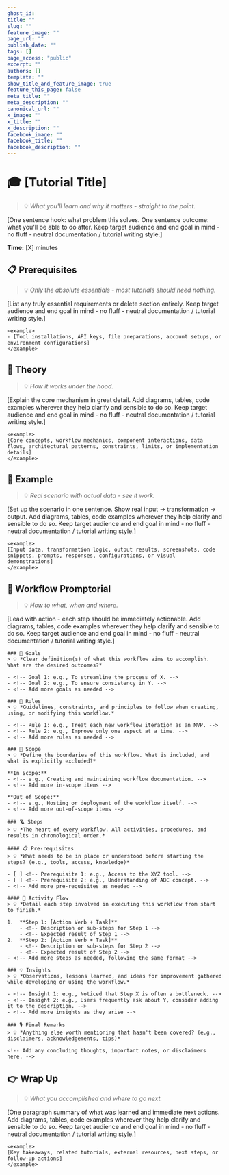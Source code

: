 ```yaml
---
ghost_id: 
title: ""
slug: ""
feature_image: ""
page_url: ""
publish_date: ""
tags: []
page_access: "public"
excerpt: ""
authors: []
template: ""
show_title_and_feature_image: true
feature_this_page: false
meta_title: ""
meta_description: ""
canonical_url: ""
x_image: ""
x_title: ""
x_description: ""
facebook_image: ""
facebook_title: ""
facebook_description: ""
---
```


# 🎓 [Tutorial Title]
> 💡 *What you'll learn and why it matters - straight to the point.*

[One sentence hook: what problem this solves. One sentence outcome: what you'll be able to do after. Keep target audience and end goal in mind - no fluff - neutral documentation / tutorial writing style.]

**Time:** [X] minutes

## 📋 Prerequisites
> 💡 *Only the absolute essentials - most tutorials should need nothing.*

[List any truly essential requirements or delete section entirely. Keep target audience and end goal in mind - no fluff - neutral documentation / tutorial writing style.]

```
<example>
- [Tool installations, API keys, file preparations, account setups, or environment configurations]
</example>
```

## 🧠 Theory
> 💡 *How it works under the hood.*

[Explain the core mechanism in great detail. Add diagrams, tables, code examples wherever they help clarify and sensible to do so. Keep target audience and end goal in mind - no fluff - neutral documentation / tutorial writing style.]

```
<example>
[Core concepts, workflow mechanics, component interactions, data flows, architectural patterns, constraints, limits, or implementation details]
</example>
```

## 🎯 Example
> 💡 *Real scenario with actual data - see it work.*

[Set up the scenario in one sentence. Show real input → transformation → output. Add diagrams, tables, code examples wherever they help clarify and sensible to do so. Keep target audience and end goal in mind - no fluff - neutral documentation / tutorial writing style.]

```
<example>
[Input data, transformation logic, output results, screenshots, code snippets, prompts, responses, configurations, or visual demonstrations]
</example>
```

## 🚶 Workflow Promptorial
> 💡 *How to what, when and where.*

[Lead with action - each step should be immediately actionable. Add diagrams, tables, code examples wherever they help clarify and sensible to do so. Keep target audience and end goal in mind - no fluff - neutral documentation / tutorial writing style.]

``````
### 🎯 Goals
> 💡 *Clear definition(s) of what this workflow aims to accomplish. What are the desired outcomes?*

- <!-- Goal 1: e.g., To streamline the process of X. -->
- <!-- Goal 2: e.g., To ensure consistency in Y. -->
- <!-- Add more goals as needed -->

### 📏 Rules
> 💡 *Guidelines, constraints, and principles to follow when creating, using, or modifying this workflow.*

- <!-- Rule 1: e.g., Treat each new workflow iteration as an MVP. -->
- <!-- Rule 2: e.g., Improve only one aspect at a time. -->
- <!-- Add more rules as needed -->

### 🔭 Scope
> 💡 *Define the boundaries of this workflow. What is included, and what is explicitly excluded?*

**In Scope:**
- <!-- e.g., Creating and maintaining workflow documentation. -->
- <!-- Add more in-scope items -->

**Out of Scope:**
- <!-- e.g., Hosting or deployment of the workflow itself. -->
- <!-- Add more out-of-scope items -->

### 🪜 Steps
> 💡 *The heart of every workflow. All activities, procedures, and results in chronological order.*

#### 📋 Pre-requisites
> 💡 *What needs to be in place or understood before starting the steps? (e.g., tools, access, knowledge)*

- [ ] <!-- Prerequisite 1: e.g., Access to the XYZ tool. -->
- [ ] <!-- Prerequisite 2: e.g., Understanding of ABC concept. -->
- <!-- Add more pre-requisites as needed -->

#### 👣 Activity Flow
> 💡 *Detail each step involved in executing this workflow from start to finish.*

1.  **Step 1: [Action Verb + Task]**
    - <!-- Description or sub-steps for Step 1 -->
    - <!-- Expected result of Step 1 -->
2.  **Step 2: [Action Verb + Task]**
    - <!-- Description or sub-steps for Step 2 -->
    - <!-- Expected result of Step 2 -->
- <!-- Add more steps as needed, following the same format -->

### 💡 Insights
> 💡 *Observations, lessons learned, and ideas for improvement gathered while developing or using the workflow.*

- <!-- Insight 1: e.g., Noticed that Step X is often a bottleneck. -->
- <!-- Insight 2: e.g., Users frequently ask about Y, consider adding it to the description. -->
- <!-- Add more insights as they arise -->

### 🎙️ Final Remarks
> 💡 *Anything else worth mentioning that hasn't been covered? (e.g., disclaimers, acknowledgements, tips)*

<!-- Add any concluding thoughts, important notes, or disclaimers here. -->
``````

## 👉 Wrap Up
> 💡 *What you accomplished and where to go next.*

[One paragraph summary of what was learned and immediate next actions. Add diagrams, tables, code examples wherever they help clarify and sensible to do so. Keep target audience and end goal in mind - no fluff - neutral documentation / tutorial writing style.]

```
<example>
[Key takeaways, related tutorials, external resources, next steps, or follow-up actions]
</example>
```
